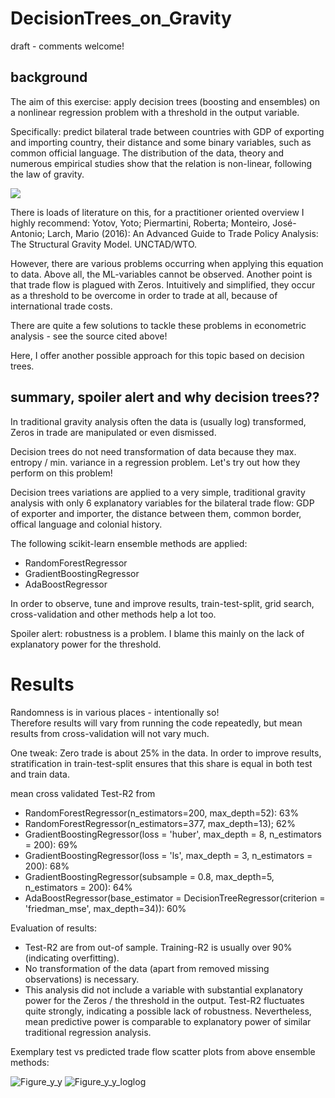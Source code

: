 # DecisionTrees_on_Gravity

draft - comments welcome!

## background
The aim of this exercise: apply decision trees (boosting and ensembles) on a nonlinear regression problem with a threshold in the output variable. 

Specifically: predict bilateral trade between countries with GDP of exporting and importing country, their distance and some binary variables, such as common official language. 
The distribution of the data, theory and numerous empirical studies show that the relation is non-linear, following the law of gravity. 

<img src="https://render.githubusercontent.com/render/math?math=tradeFlow=\frac{GDP_{exp}*GDP_{imp}}{GDP_{world}}*(\frac{tradeCosts}{ML_{exp}*ML_{imp}})^{1-elast}">

There is loads of literature on this, for a practitioner oriented overview I highly recommend: Yotov, Yoto; Piermartini, Roberta; Monteiro, José-Antonio; Larch, Mario (2016): An Advanced Guide to Trade Policy Analysis: The Structural Gravity Model. UNCTAD/WTO.

However, there are various problems occurring when applying this equation to data. Above all, the ML-variables cannot be observed. Another point is that trade flow is plagued with Zeros. Intuitively and simplified, they occur as a threshold to be overcome in order to trade at all, because of international trade costs.

There are quite a few solutions to tackle these problems in econometric analysis - see the source cited above!

Here, I offer another possible approach for this topic based on decision trees.

## summary, spoiler alert and why decision trees??

In traditional gravity analysis often the data is (usually log) transformed, Zeros in trade are manipulated or even dismissed. 

Decision trees do not need transformation of data because they max. entropy / min. variance in a regression problem. Let's try out how they perform on this problem!

Decision trees variations are applied to a very simple, traditional gravity analysis with only 6 explanatory variables for the bilateral trade flow: GDP of exporter and importer, the distance between them, common border, offical language and colonial history.

The following scikit-learn ensemble methods are applied:
* RandomForestRegressor
* GradientBoostingRegressor
* AdaBoostRegressor

In order to observe, tune and improve results, train-test-split, grid search, cross-validation and other methods help a lot too.

Spoiler alert: robustness is a problem. I blame this mainly on the lack of explanatory power for the threshold.

# Results

Randomness is in various places - intentionally so!  
Therefore results will vary from running the code repeatedly, but mean results from cross-validation will not vary much.

One tweak:  Zero trade is about 25% in the data. In order to improve results, stratification in train-test-split ensures that this share is equal in both test and train data.

mean cross validated Test-R2 from 
* RandomForestRegressor(n_estimators=200, max_depth=52): 63% 
* RandomForestRegressor(n_estimators=377, max_depth=13); 62%
* GradientBoostingRegressor(loss = 'huber', max_depth = 8, n_estimators = 200): 69%
* GradientBoostingRegressor(loss = 'ls', max_depth = 3, n_estimators = 200): 68%
* GradientBoostingRegressor(subsample = 0.8, max_depth=5, n_estimators = 200): 64%
* AdaBoostRegressor(base_estimator = DecisionTreeRegressor(criterion = 'friedman_mse', max_depth=34)): 60%

Evaluation of results:
* Test-R2 are from out-of sample. Training-R2 is usually over 90% (indicating overfitting).
* No transformation of the data (apart from removed missing observations) is necessary.
* This analysis did not include a variable with substantial explanatory power for the Zeros / the threshold in the output. Test-R2 fluctuates quite strongly, indicating a possible lack of robustness. Nevertheless, mean predictive power is comparable to explanatory power of similar traditional regression analysis.

Exemplary test vs predicted trade flow scatter plots from above ensemble methods:


![Figure_y_y](https://user-images.githubusercontent.com/82636544/116657384-99758c80-a98e-11eb-969a-8e6d7ce862dd.png) ![Figure_y_y_loglog](https://user-images.githubusercontent.com/82636544/116657399-9d091380-a98e-11eb-99b3-a65ddee0f53a.png)


